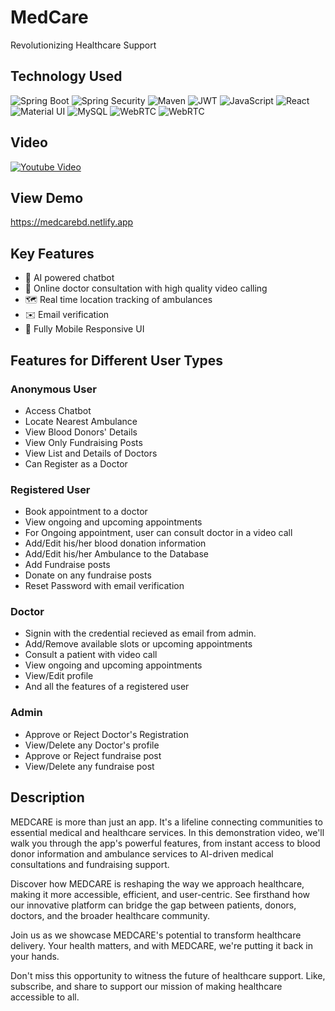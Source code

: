 # MedCare

Revolutionizing Healthcare Support

## Technology Used

![Spring Boot](https://img.shields.io/badge/spring%20boot-%236DB33F.svg?style=for-the-badge&logo=springboot&logoColor=white)
![Spring Security](https://img.shields.io/badge/spring%20security-%236DB3FF.svg?style=for-the-badge&logo=springsecurity&logoColor=white)
![Maven](https://img.shields.io/badge/apache_maven-C71A36?style=for-the-badge&logo=apachemaven&logoColor=white)
![JWT](https://img.shields.io/badge/JWT-black?style=for-the-badge&logo=JSON%20web%20tokens)
![JavaScript](https://img.shields.io/badge/JavaScript-ffff00?style=for-the-badge&logo=javascript&logoColor=black)
![React](https://img.shields.io/badge/react-%2320232a.svg?style=for-the-badge&logo=react&logoColor=%2361DAFB)
![Material UI](https://img.shields.io/badge/Material%20UI-007FFF?style=for-the-badge&logo=mui&logoColor=white)
![MySQL](https://img.shields.io/badge/MySQL-F80000?style=for-the-badge&logo=mysql&logoColor=white)
![WebRTC](https://img.shields.io/badge/webrtc-F811aa?style=for-the-badge&logo=webrtc&logoColor=black)
![WebRTC](https://img.shields.io/badge/firebase-aaf03?style=for-the-badge&logo=firebase&logoColor=white)

 ## Video

[![Youtube Video](database/images/Video%20Thumbnail.jpg)](https://youtu.be/CF-wFOkN4pM?si=2IIxt51tByt4aLNL)

## View Demo

https://medcarebd.netlify.app

## Key Features

- 🤖 AI powered chatbot
- 🎦 Online doctor consultation with high quality video calling
- 🗺️ Real time location tracking of ambulances
- ✉️ Email verification
- 📱 Fully Mobile Responsive UI

## Features for Different User Types

### Anonymous User

- Access Chatbot
- Locate Nearest Ambulance
- View Blood Donors' Details
- View Only Fundraising Posts
- View List and Details of Doctors
- Can Register as a Doctor

### Registered User

- Book appointment to a doctor
- View ongoing and upcoming appointments
- For Ongoing appointment, user can consult doctor in a video call
- Add/Edit his/her blood donation information
- Add/Edit his/her Ambulance to the Database
- Add Fundraise posts
- Donate on any fundraise posts
- Reset Password with email verification

### Doctor

- Signin with the credential recieved as email from admin.
- Add/Remove available slots or upcoming appointments
- Consult a patient with video call
- View ongoing and upcoming appointments
- View/Edit profile
- And all the features of a registered user

### Admin

- Approve or Reject Doctor's Registration
- View/Delete any Doctor's profile
- Approve or Reject fundraise post
- View/Delete any fundraise post

## Description

MEDCARE is more than just an app. It's a lifeline connecting communities to essential medical and healthcare services. In this demonstration video, we'll walk you through the app's powerful features, from instant access to blood donor information and ambulance services to AI-driven medical consultations and fundraising support.

Discover how MEDCARE is reshaping the way we approach healthcare, making it more accessible, efficient, and user-centric. See firsthand how our innovative platform can bridge the gap between patients, donors, doctors, and the broader healthcare community.

Join us as we showcase MEDCARE's potential to transform healthcare delivery. Your health matters, and with MEDCARE, we're putting it back in your hands.

Don't miss this opportunity to witness the future of healthcare support. Like, subscribe, and share to support our mission of making healthcare accessible to all.
